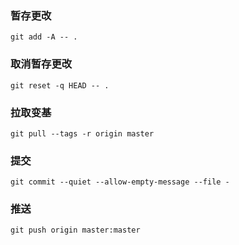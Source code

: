 ### 暂存更改
`git add -A -- .`

### 取消暂存更改
`git reset -q HEAD -- .`

### 拉取变基
`git pull --tags -r origin master`

### 提交
`git commit --quiet --allow-empty-message --file -`

### 推送
`git push origin master:master`